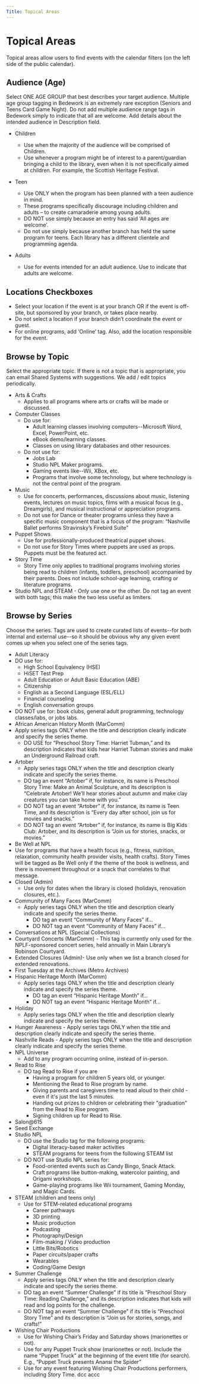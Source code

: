 ```yaml
---
Title: Topical Areas
---
```

# Topical Areas

Topical areas allow users to find events with the calendar filters (on the left side of the public calendar).

##	Audience (Age)

Select ONE AGE GROUP that best describes your target audience. Multiple age group tagging in Bedework is an extremely rare exception (Seniors and Teens Card Game Night). Do not add multiple audience range tags in Bedework simply to indicate that all are welcome. Add details about the intended audience in Description field.

  -	Children
      -	Use when the majority of the audience will be comprised of Children.
      - Use whenever a program might be of interest to a parent/guardian bringing a child to the library, even when it is not specifically aimed at children. For example, the Scottish Heritage Festival.

  -	Teen
      - Use ONLY when the program has been planned with a teen audience in mind.
      - These programs specifically discourage including children and adults – to create camaraderie among young adults.
      -	DO NOT use simply because an entry has said ‘All ages are welcome’.
      -	Do not use simply because another branch has held the same program for teens. Each library has a different clientele and programming agenda.

  -	Adults
      - Use for events intended for an adult audience. Use to indicate that adults are welcome.

## Locations Checkboxes

-	Select your location if the event is at your branch OR if the event is off-site, but sponsored by your branch, or takes place nearby.
-	Do not select a location if your branch didn’t coordinate the event or guest.
- For online programs, add ‘Online’ tag. Also, add the location responsible for the event.

## Browse by Topic
Select the appropriate topic. If there is not a topic that is appropriate, you can email Shared Systems with suggestions. We add / edit topics periodically.

  -	Arts & Crafts
      -	Applies to all programs where arts or crafts will be made or discussed.
  -	Computer Classes
      - Do use for:
        -	Adult learning classes involving computers--Microsoft Word, Excel, PowerPoint, etc.
        -	eBook demo/learning classes.
        -	Classes on using library databases and other resources.
      -	Do not use for:
        -	Jobs Lab
        -	Studio NPL Maker programs.
        -	Gaming events like--Wii, XBox, etc.
        -	Programs that involve some technology, but where technology is not the central point of the program.
  -	Music
      -	Use for concerts, performances, discussions about music, listening events, lectures on music topics, films with a musical focus  (e.g., Dreamgirls), and musical instructional or appreciation programs.
      -	Do not use for Dance or theater programs unless they have a specific music component that is a focus of the program: “Nashville Ballet performs Stravinsky’s Firebird Suite”
  - Puppet Shows  
      - Use for professionally-produced theatrical puppet shows.
      - Do not use for Story Times where puppets are used as props. Puppets must be the featured act.
  -	Story Time
      - Story Time only applies to traditional programs involving stories being read to children (infants, toddlers, preschool) accompanied by their parents. Does not include school-age learning, crafting or literature programs.
  - Studio NPL and STEAM - Only use one or the other. Do not tag an event with both tags; this make the two less     useful as limiters.

##	Browse by Series
Choose the series. Tags are used to create curated lists of events--for both internal and external use--so it should be obvious why any given event comes up when you select one of the series tags.

-	Adult Literacy
  -	DO use for:
      -	High School Equivalency (HSE)
      -	HiSET Test Prep
      -	Adult Education or Adult Basic Education (ABE)
      -	Citizenship
      -	English as a Second Language (ESL/ELL)
      -	Financial counseling
      -	English conversation groups
  -	DO NOT use for: book clubs, general adult programming, technology classes/labs, or jobs labs.
-	African American History Month (MarComm)
  -	Apply series tags ONLY when the title and description clearly indicate and specify the series theme.
      -	DO USE for “Preschool Story Time: Harriet Tubman,” and its description indicates that kids hear Harriet Tubman stories and make an Underground Railroad craft.
-	Artober
      -	Apply series tags ONLY when the title and description clearly indicate and specify the series theme.
      -	DO tag an event “Artober” if, for instance, its name is Preschool Story Time: Make an Animal Sculpture, and its description is “Celebrate Artober! We’ll hear stories about autumn and make clay creatures you can take home with you.”
      -	DO NOT tag an event “Artober” if, for instance, its name is Teen Time, and its description is “Every day after school, join us for movies and snacks.”
      -	DO NOT tag an event “Artober” if, for instance, its name is Big Kids Club: Artober, and its description is “Join us for stories, snacks, or movies.”
-	Be Well at NPL
  -	Use for programs that have a health focus (e.g., fitness, nutrition, relaxation, community health provider visits, health crafts). Story Times will be tagged as Be Well only if the theme of the book is wellness, and there is movement throughout or a snack that correlates to that message.
-	Closed (Admin)
      - Use only for dates when the library is closed (holidays, renovation closures, etc.).
-	Community of Many Faces (MarComm)
      - Apply series tags ONLY when the title and description clearly indicate and specify the series theme.
        - DO tag an event “Community of Many Faces” if...
        - DO NOT tag an event “Community of Many Faces” if...
- Conversations at NPL (Special Collections)
- Courtyard Concerts (MarComm)
      - This tag is currently only used for the NPLF-sponsored concert series, held annually in Main Library’s Robinson Courtyard.
- Extended Closures (Admin)- Use only when we list a branch closed for extended renovations.
- First Tuesday at the Archives (Metro Archives)
- Hispanic Heritage Month (MarComm)
    - Apply series tags ONLY when the title and description clearly indicate and specify the series theme.
      - DO tag an event “Hispanic Heritage Month” if...
      - DO NOT tag an event “Hispanic Heritage Month” if...
- Holiday
  - Apply series tags ONLY when the title and description clearly indicate and specify the series theme.
- Hunger Awareness
      -	Apply series tags ONLY when the title and description clearly indicate and specify the series theme.
- Nashville Reads
      - Apply series tags ONLY when the title and description clearly indicate and specify the series theme.
- NPL Universe
  - Add to any program occurring online, instead of in-person.
- Read to Rise
  - DO tag Read to Rise if you are
    - Having a program for children 5 years old, or younger.
    - Mentioning the Read to Rise program by name.
    - Giving parents and caregivers time to read aloud to their child - even if it's just the last 5 minutes.
    - Handing out prizes to children or celebrating their "graduation" from the Read to Rise program.
    - Signing children up for Read to Rise.
-	Salon@615
- Seed Exchange
- Studio NPL
  - DO use the Studio tag for the following programs:
    - Digital literacy-based maker activities
    - STEAM programs for teens from the following STEAM list
  -	DO NOT use Studio NPL series for:
      - Food-oriented events such as Candy Bingo, Snack Attack.
      -	Craft programs like button-making, watercolor painting, and Origami workshops.
      - Game-playing programs like Wii tournament, Gaming Monday, and Magic Cards.
- STEAM (children and teens only)
    - Use for STEM-related educational programs
      -	Career pathways
      - 3D printing
      - Music production
      - Podcasting
      - Photography/Design
      - Film-making / Video production
      - Little Bits/Robotics
      - Paper circuits/paper crafts
      -	Wearables
      - Coding/Game Design
-	Summer Challenge
    - Apply series tags ONLY when the title and description clearly indicate and specify the series theme.
    -	DO tag an event “Summer Challenge” if its title is “Preschool Story Time: Reading Challenge,” and its description indicates that kids will read and log points for the challenge.
    -	DO NOT tag an event “Summer Challenge” if its title is “Preschool Story Time” and its description is “Join us for stories, songs, and crafts!”
-	Wishing Chair Productions
    -	Use for Wishing Chair’s Friday and Saturday shows (marionettes or not).
    -	Use for any Puppet Truck show (marionettes or not). Include the name “Puppet Truck” at the beginning of the event title (for search). E.g., “Puppet Truck presents Anansi the Spider”
    - Use for any event featuring Wishing Chair Productions performers, including Story Time.
dcc accc                                                                                                                                                                                                                                                                                                                                                                                                                                                                                                                                                                                                                                                                                                                                                                                                                                                                                                                                                                                                                                                                                                                                                                                                                                                                                                                                                                                                                                                                                                                                                                                                                                                                                                                                                                                                                                                                                                                                                                                                                                                                                                                                                                                                                                                                                                                                                                                                                                                                                                                                      